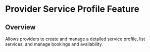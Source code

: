 # Provider Service Profile Feature

## Overview
Allows providers to create and manage a detailed service profile, list services, and manage bookings and availability.
